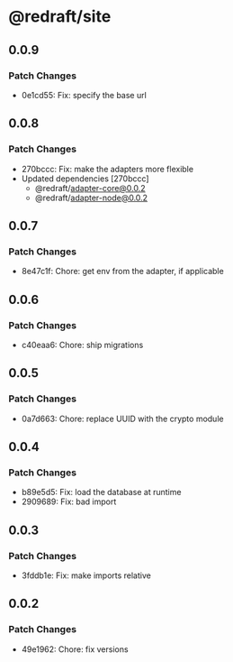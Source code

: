 # @redraft/site

## 0.0.9

### Patch Changes

- 0e1cd55: Fix: specify the base url

## 0.0.8

### Patch Changes

- 270bccc: Fix: make the adapters more flexible
- Updated dependencies [270bccc]
  - @redraft/adapter-core@0.0.2
  - @redraft/adapter-node@0.0.2

## 0.0.7

### Patch Changes

- 8e47c1f: Chore: get env from the adapter, if applicable

## 0.0.6

### Patch Changes

- c40eaa6: Chore: ship migrations

## 0.0.5

### Patch Changes

- 0a7d663: Chore: replace UUID with the crypto module

## 0.0.4

### Patch Changes

- b89e5d5: Fix: load the database at runtime
- 2909689: Fix: bad import

## 0.0.3

### Patch Changes

- 3fddb1e: Fix: make imports relative

## 0.0.2

### Patch Changes

- 49e1962: Chore: fix versions
